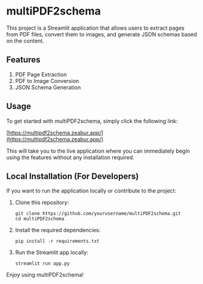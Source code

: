 # multiPDF2schema

This project is a Streamlit application that allows users to extract pages from PDF files, convert them to images, and generate JSON schemas based on the content.

## Features

1. PDF Page Extraction
2. PDF to Image Conversion
3. JSON Schema Generation

## Usage

To get started with multiPDF2schema, simply click the following link:

[https://multipdf2schema.zeabur.app/](https://multipdf2schema.zeabur.app/)

This will take you to the live application where you can immediately begin using the features without any installation required.

## Local Installation (For Developers)

If you want to run the application locally or contribute to the project:

1. Clone this repository:
   ```
   git clone https://github.com/yourusername/multiPDF2schema.git
   cd multiPDF2schema
   ```

2. Install the required dependencies:
   ```
   pip install -r requirements.txt
   ```

3. Run the Streamlit app locally:
   ```
   streamlit run app.py
   ```

Enjoy using multiPDF2schema!


